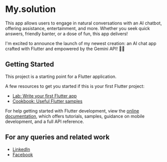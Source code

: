 # My.solution

This app allows users to engage in natural conversations with an AI chatbot, offering assistance, entertainment, and more. Whether you seek quick answers, friendly banter, or a dose of fun, this app delivers!

I'm excited to announce the launch of my newest creation: an AI chat app crafted with Flutter and empowered by the Gemini API! 💬✨

## Getting Started

This project is a starting point for a Flutter application.

A few resources to get you started if this is your first Flutter project:

- [Lab: Write your first Flutter app](https://docs.flutter.dev/get-started/codelab)
- [Cookbook: Useful Flutter samples](https://docs.flutter.dev/cookbook)

For help getting started with Flutter development, view the
[online documentation](https://docs.flutter.dev/), which offers tutorials,
samples, guidance on mobile development, and a full API reference.

## For any queries and related work
- [LinkedIn](https://www.linkedin.com/in/sabirhusain-sheliya/)
- [Facebook](https://www.facebook.com/sabirhusain.sheliya.3)





